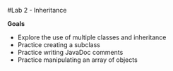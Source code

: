 #Lab 2 - Inheritance

**Goals**

- Explore the use of multiple classes and inheritance
- Practice creating a subclass
- Practice writing JavaDoc comments
- Practice manipulating an array of objects